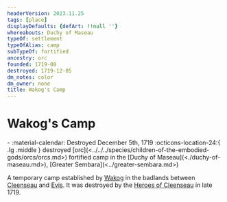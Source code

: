 ```yaml
---
headerVersion: 2023.11.25
tags: [place]
displayDefaults: {defArt: !!null ''}
whereabouts: Duchy of Maseau
typeOf: settlement
typeOfAlias: camp
subTypeOf: fortified
ancestry: orc
founded: 1719-08
destroyed: 1719-12-05
dm_notes: color
dm_owner: none
title: Wakog's Camp
---
```

# Wakog's Camp
<div class="grid cards ext-narrow-margin ext-one-column" markdown>
-  
   :material-calendar: Destroyed December 5th, 1719  
    :octicons-location-24:{ .lg .middle } destroyed [orc](<../../../species/children-of-the-embodied-gods/orcs/orcs.md>) fortified camp in the [Duchy of Maseau](<./duchy-of-maseau.md>), [Greater Sembara](<../greater-sembara.md>)  
</div>


A temporary camp established by [Wakog](<../../../people/other-nonhumans/wakog.md>) in the badlands between [Cleenseau](<../sembara/barony-of-aveil/cleenseau-region/cleenseau/cleenseau.md>) and [Evis](<./evis.md>). It was destroyed by the [Heroes of Cleenseau](<../../../people/pcs/cleenseau/heroes-of-cleenseau.md>) in late 1719.